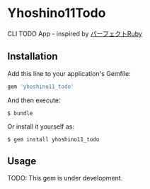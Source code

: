 # Yhoshino11Todo

CLI TODO App - inspired by [パーフェクトRuby](http://gihyo.jp/book/2013/978-4-7741-5879-2)

## Installation

Add this line to your application's Gemfile:

```ruby
gem 'yhoshino11_todo'
```

And then execute:

    $ bundle

Or install it yourself as:

    $ gem install yhoshino11_todo

## Usage

TODO: This gem is under development.
